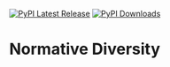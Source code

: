 [![PyPI Latest Release](https://img.shields.io/pypi/v/normative_diversity.svg)](https://pypi.org/project/normative_diversity/) 
[![PyPI Downloads](https://img.shields.io/pypi/dm/normative_diversity.svg?label=PyPI%20downloads)](https://pypi.org/project/normative_diversity/) 


# Normative Diversity
